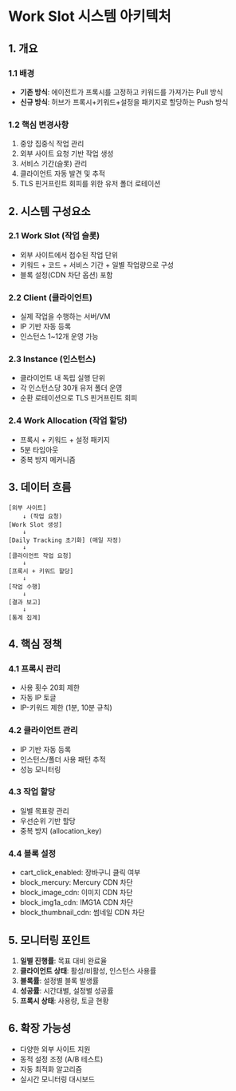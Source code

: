 # Work Slot 시스템 아키텍처

## 1. 개요

### 1.1 배경
- **기존 방식**: 에이전트가 프록시를 고정하고 키워드를 가져가는 Pull 방식
- **신규 방식**: 허브가 프록시+키워드+설정을 패키지로 할당하는 Push 방식

### 1.2 핵심 변경사항
1. 중앙 집중식 작업 관리
2. 외부 사이트 요청 기반 작업 생성
3. 서비스 기간(슬롯) 관리
4. 클라이언트 자동 발견 및 추적
5. TLS 핀거프린트 회피를 위한 유저 폴더 로테이션

## 2. 시스템 구성요소

### 2.1 Work Slot (작업 슬롯)
- 외부 사이트에서 접수된 작업 단위
- 키워드 + 코드 + 서비스 기간 + 일별 작업량으로 구성
- 블록 설정(CDN 차단 옵션) 포함

### 2.2 Client (클라이언트)
- 실제 작업을 수행하는 서버/VM
- IP 기반 자동 등록
- 인스턴스 1~12개 운영 가능

### 2.3 Instance (인스턴스)
- 클라이언트 내 독립 실행 단위
- 각 인스턴스당 30개 유저 폴더 운영
- 순환 로테이션으로 TLS 핀거프린트 회피

### 2.4 Work Allocation (작업 할당)
- 프록시 + 키워드 + 설정 패키지
- 5분 타임아웃
- 중복 방지 메커니즘

## 3. 데이터 흐름

```
[외부 사이트] 
    ↓ (작업 요청)
[Work Slot 생성]
    ↓
[Daily Tracking 초기화] (매일 자정)
    ↓
[클라이언트 작업 요청]
    ↓
[프록시 + 키워드 할당]
    ↓
[작업 수행]
    ↓
[결과 보고]
    ↓
[통계 집계]
```

## 4. 핵심 정책

### 4.1 프록시 관리
- 사용 횟수 20회 제한
- 자동 IP 토글
- IP-키워드 제한 (1분, 10분 규칙)

### 4.2 클라이언트 관리
- IP 기반 자동 등록
- 인스턴스/폴더 사용 패턴 추적
- 성능 모니터링

### 4.3 작업 할당
- 일별 목표량 관리
- 우선순위 기반 할당
- 중복 방지 (allocation_key)

### 4.4 블록 설정
- cart_click_enabled: 장바구니 클릭 여부
- block_mercury: Mercury CDN 차단
- block_image_cdn: 이미지 CDN 차단
- block_img1a_cdn: IMG1A CDN 차단
- block_thumbnail_cdn: 썸네일 CDN 차단

## 5. 모니터링 포인트

1. **일별 진행률**: 목표 대비 완료율
2. **클라이언트 상태**: 활성/비활성, 인스턴스 사용률
3. **블록률**: 설정별 블록 발생률
4. **성공률**: 시간대별, 설정별 성공률
5. **프록시 상태**: 사용량, 토글 현황

## 6. 확장 가능성

- 다양한 외부 사이트 지원
- 동적 설정 조정 (A/B 테스트)
- 자동 최적화 알고리즘
- 실시간 모니터링 대시보드